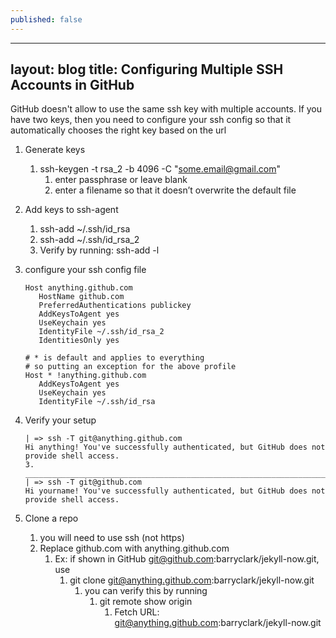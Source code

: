 ```yaml
---
published: false
---
```

---
layout: blog
title: Configuring Multiple SSH Accounts in GitHub
---

GitHub doesn't allow to use the same ssh key with multiple accounts. If you have two keys, then you need to configure your ssh config so that it automatically chooses the right key based on the url
1. Generate keys
    1. ssh-keygen -t rsa_2 -b 4096 -C "some.email@gmail.com"
        1. enter passphrase or leave blank
        2. enter a filename so that it doesn’t overwrite the default file
2. Add keys to ssh-agent
    1. ssh-add ~/.ssh/id_rsa
    2. ssh-add ~/.ssh/id_rsa_2
    3. Verify by running: ssh-add -l

3. configure your ssh config file
    ```
    Host anything.github.com
       HostName github.com
       PreferredAuthentications publickey
       AddKeysToAgent yes
       UseKeychain yes
       IdentityFile ~/.ssh/id_rsa_2
       IdentitiesOnly yes

    # * is default and applies to everything
    # so putting an exception for the above profile
    Host * !anything.github.com
       AddKeysToAgent yes
       UseKeychain yes
       IdentityFile ~/.ssh/id_rsa
    ```   
4. Verify your setup
	```
    | => ssh -T git@anything.github.com 
    Hi anything! You've successfully authenticated, but GitHub does not provide shell access.
    3. ________________________________________________________________________________
    | => ssh -T git@github.com 
    Hi yourname! You've successfully authenticated, but GitHub does not provide shell access.
    ```
5. Clone a repo
    1. you will need to use ssh (not https)
    2. Replace github.com with anything.github.com
        1. Ex: if shown in GitHub git@github.com:barryclark/jekyll-now.git, use
            1. git clone git@anything.github.com:barryclark/jekyll-now.git
                1. you can verify this by running
                    1. git remote show origin
                        1. Fetch URL: git@anything.github.com:barryclark/jekyll-now.git
